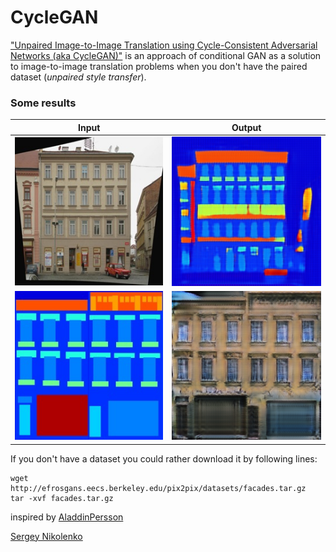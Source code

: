 # CycleGAN

["Unpaired Image-to-Image Translation
using Cycle-Consistent Adversarial Networks (aka CycleGAN)"](https://arxiv.org/abs/1703.10593) is an approach of conditional GAN as a solution to image-to-image translation problems when you don't have the paired dataset (<i>unpaired style transfer</i>).

### Some results
Input | Output 
:--: | :--: |
<img width="100%" src="generated/real.png" /> | <img width="100%" src="generated/fake_mask.png" />
<img width="100%" src="generated/mask.png" /> | <img width="100%" src="generated/fake_real.png" />

If you don't have a dataset you could rather download it by following lines:
<pre><code>wget http://efrosgans.eecs.berkeley.edu/pix2pix/datasets/facades.tar.gz
tar -xvf facades.tar.gz</code></pre>

inspired by [AladdinPersson](https://www.youtube.com/watch?v=5jziBapziYE)

[Sergey Nikolenko](https://scholar.google.com/citations?view_op=view_citation&hl=ru&user=_lk95cEAAAAJ&citation_for_view=_lk95cEAAAAJ:8d8msizDQcsC)
